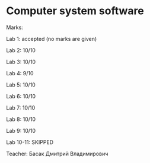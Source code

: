 # Computer system software

Marks:

 Lab 1: accepted (no marks are given)

  Lab 2: 10/10

  Lab 3: 10/10

  Lab 4: 9/10

  Lab 5: 10/10

  Lab 6: 10/10

  Lab 7: 10/10

  Lab 8: 10/10

  Lab 9: 10/10

  Lab 10-11: SKIPPED

Teacher: Басак Дмитрий Владимирович
